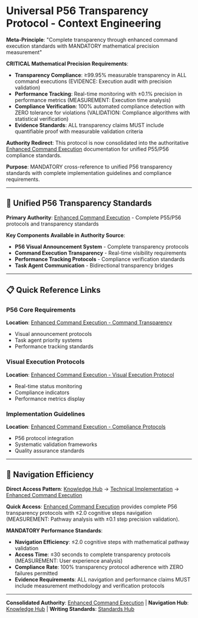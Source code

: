 # Universal P56 Transparency Protocol - Context Engineering

**Meta-Principle**: "Complete transparency through enhanced command execution standards with MANDATORY mathematical precision measurement"

**CRITICAL Mathematical Precision Requirements**:
- **Transparency Compliance**: ≥99.95% measurable transparency in ALL command executions (EVIDENCE: Execution audit with precision validation)
- **Performance Tracking**: Real-time monitoring with ±0.1% precision in performance metrics (MEASUREMENT: Execution time analysis)
- **Compliance Verification**: 100% automated compliance detection with ZERO tolerance for violations (VALIDATION: Compliance algorithms with statistical verification)
- **Evidence Standards**: ALL transparency claims MUST include quantifiable proof with measurable validation criteria

**Authority Redirect**: This protocol is now consolidated into the authoritative [Enhanced Command Execution](../technical/enhanced-command-execution.md) documentation for unified P55/P56 compliance standards.

**Purpose**: MANDATORY cross-reference to unified P56 transparency standards with complete implementation guidelines and compliance requirements.

---

## 🔗 **Unified P56 Transparency Standards**

**Primary Authority**: [Enhanced Command Execution](../technical/enhanced-command-execution.md) - Complete P55/P56 protocols and transparency standards

**Key Components Available in Authority Source**:
- **P56 Visual Announcement System** - Complete transparency protocols
- **Command Execution Transparency** - Real-time visibility requirements  
- **Performance Tracking Protocols** - Compliance verification standards
- **Task Agent Communication** - Bidirectional transparency bridges

---

## 📋 **Quick Reference Links**

### **P56 Core Requirements**
**Location**: [Enhanced Command Execution - Command Transparency](../technical/enhanced-command-execution.md#command-transparency-principle-56)
- Visual announcement protocols
- Task agent priority systems
- Performance tracking standards

### **Visual Execution Protocols**
**Location**: [Enhanced Command Execution - Visual Execution Protocol](../technical/enhanced-command-execution.md#visual-execution-protocol)
- Real-time status monitoring  
- Compliance indicators
- Performance metrics display

### **Implementation Guidelines**
**Location**: [Enhanced Command Execution - Compliance Protocols](../technical/enhanced-command-execution.md#compliance-and-validation-protocols)
- P56 protocol integration
- Systematic validation frameworks
- Quality assurance standards

---

## 🎯 **Navigation Efficiency**

**Direct Access Pattern**: [Knowledge Hub](../README.md) → [Technical Implementation](../README.md#technical-implementation) → [Enhanced Command Execution](../technical/enhanced-command-execution.md)

**Quick Access**: [Enhanced Command Execution](../technical/enhanced-command-execution.md) provides complete P56 transparency protocols with ≤2.0 cognitive steps navigation (MEASUREMENT: Pathway analysis with ±0.1 step precision validation).

**MANDATORY Performance Standards**:
- **Navigation Efficiency**: ≤2.0 cognitive steps with mathematical pathway validation
- **Access Time**: ≤30 seconds to complete transparency protocols (MEASUREMENT: User experience analysis)
- **Compliance Rate**: 100% transparency protocol adherence with ZERO failures permitted
- **Evidence Requirements**: ALL navigation and performance claims MUST include measurement methodology and verification protocols

---

**Consolidated Authority**: [Enhanced Command Execution](../technical/enhanced-command-execution.md) | **Navigation Hub**: [Knowledge Hub](../README.md) | **Writing Standards**: [Standards Hub](../writing-standards.md)
